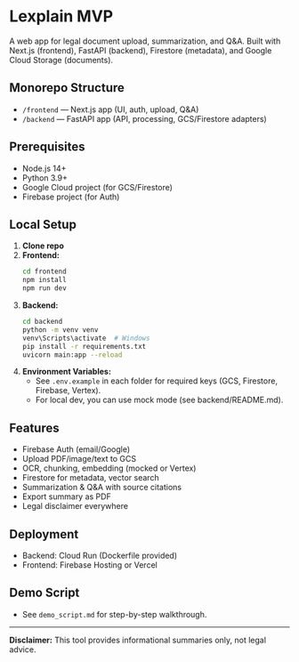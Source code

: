 # Lexplain MVP

A web app for legal document upload, summarization, and Q&A. Built with Next.js (frontend), FastAPI (backend), Firestore (metadata), and Google Cloud Storage (documents).

## Monorepo Structure

- `/frontend` — Next.js app (UI, auth, upload, Q&A)
- `/backend` — FastAPI app (API, processing, GCS/Firestore adapters)

## Prerequisites
- Node.js 14+
- Python 3.9+
- Google Cloud project (for GCS/Firestore)
- Firebase project (for Auth)

## Local Setup

1. **Clone repo**
2. **Frontend:**
   ```sh
   cd frontend
   npm install
   npm run dev
   ```
3. **Backend:**
   ```sh
   cd backend
   python -m venv venv
   venv\Scripts\activate  # Windows
   pip install -r requirements.txt
   uvicorn main:app --reload
   ```
4. **Environment Variables:**
   - See `.env.example` in each folder for required keys (GCS, Firestore, Firebase, Vertex).
   - For local dev, you can use mock mode (see backend/README.md).

## Features
- Firebase Auth (email/Google)
- Upload PDF/image/text to GCS
- OCR, chunking, embedding (mocked or Vertex)
- Firestore for metadata, vector search
- Summarization & Q&A with source citations
- Export summary as PDF
- Legal disclaimer everywhere

## Deployment
- Backend: Cloud Run (Dockerfile provided)
- Frontend: Firebase Hosting or Vercel

## Demo Script
- See `demo_script.md` for step-by-step walkthrough.

---
**Disclaimer:** This tool provides informational summaries only, not legal advice.
